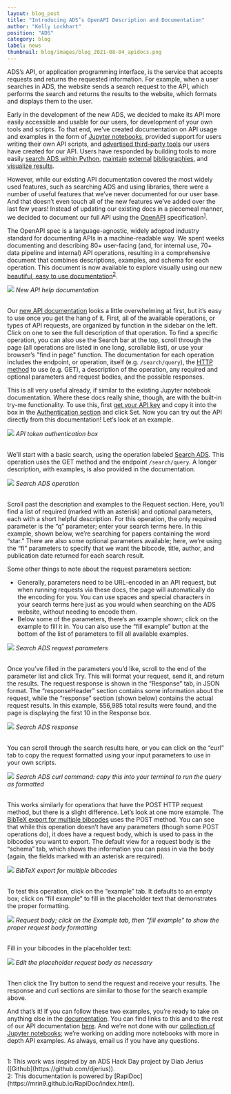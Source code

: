 ```yaml
---
layout: blog_post
title: "Introducing ADS’s OpenAPI Description and Documentation"
author: "Kelly Lockhart"
position: "ADS"
category: blog
label: news
thumbnail: blog/images/blog_2021-08-04_apidocs.png
---
```


ADS’s API, or application programming interface, is the service that accepts requests and returns the requested information. For example, when a user searches in ADS, the website sends a search request to the API, which performs the search and returns the results to the website, which formats and displays them to the user.

Early in the development of the new ADS, we decided to make its API more easily accessible and usable for our users, for development of your own tools and scripts. To that end, we’ve created documentation on API usage and examples in the form of [Jupyter notebooks](https://github.com/adsabs/adsabs-dev-api), provided support for users writing their own API scripts, and [advertised third-party tools](../blog/3rd-party-tools) our users have created for our API. Users have responded by building tools to more easily [search ADS within Python](https://ads.readthedocs.io/en/latest/), [maintain](https://github.com/yymao/adstex) [external](https://github.com/pcubillos/bibmanager) [bibliographies](https://github.com/r-xue/ads2bibdesk), and [visualize results](https://github.com/03b8/ads2gephi).

However, while our existing API documentation covered the most widely used features, such as searching ADS and using libraries, there were a number of useful features that we’ve never documented for our user base. And that doesn’t even touch all of the new features we’ve added over the last few years! Instead of updating our existing docs in a piecemeal manner, we decided to document our full API using the [OpenAPI](https://swagger.io/specification/) specification<sup>[1](#footnote1)</sup>.

The OpenAPI spec is a language-agnostic, widely adopted industry standard for documenting APIs in a machine-readable way. We spent weeks documenting and describing 80+ user-facing (and, for internal use, 70+ data pipeline and internal) API operations, resulting in a comprehensive document that combines descriptions, examples, and schema for each operation. This document is now available to explore visually using our new [beautiful, easy to use documentation](../../help/api/api-docs.html)<sup>[2](#footnote1)</sup>.

<div class="text-center">
    <img class="img-thumbnail" src="{{ site.baseurl }}/blog/images/blog_2021-08-04_apidocs.png" />
<em>New API help documentation</em>
</div>
<br>

Our [new API documentation](../../help/api/api-docs.html) looks a little overwhelming at first, but it’s easy to use once you get the hang of it. First, all of the available operations, or types of API requests, are organized by function in the sidebar on the left. Click on one to see the full description of that operation. To find a specific operation, you can also use the Search bar at the top, scroll through the page (all operations are listed in one long, scrollable list), or use your browser’s "find in page" function. The documentation for each operation includes the endpoint, or operation, itself (e.g. `/search/query`), the [HTTP method](https://www.w3schools.com/tags/ref_httpmethods.asp) to use (e.g. GET), a description of the operation, any required and optional parameters and request bodies, and the possible responses.

This is all very useful already, if similar to the existing Jupyter notebook documentation. Where these docs really shine, though, are with the built-in try-me functionality. To use this, first [get your API key](https://ui.adsabs.harvard.edu/user/settings/token) and copy it into the box in the [Authentication section](../../help/api/api-docs.html#auth) and click Set. Now you can try out the API directly from this documentation! Let’s look at an example.

<div class="text-center">
    <img class="img-thumbnail" src="{{ site.baseurl }}/blog/images/blog_2021-08-04_auth.png" />
<em>API token authentication box</em>
</div>
<br>

We’ll start with a basic search, using the operation labeled [Search ADS](../../help/api/api-docs.html#get-/search/query). This operation uses the GET method and the endpoint `/search/query`. A longer description, with examples, is also provided in the documentation.

<div class="text-center">
    <img class="img-thumbnail" src="{{ site.baseurl }}/blog/images/blog_2021-08-04_searchADS.png" />
<em>Search ADS operation</em>
</div>
<br>

Scroll past the description and examples to the Request section. Here, you’ll find a list of required (marked with an asterisk) and optional parameters, each with a short helpful description. For this operation, the only required parameter is the “q” parameter; enter your search terms here. In this example, shown below, we’re searching for papers containing the word “star.” There are also some optional parameters available; here, we’re using the “fl” parameters to specify that we want the bibcode, title, author, and publication date returned for each search result.

Some other things to note about the request parameters section:
* Generally, parameters need to be URL-encoded in an API request, but when running requests via these docs, the page will automatically do the encoding for you. You can use spaces and special characters in your search terms here just as you would when searching on the ADS website, without needing to encode them.
* Below some of the parameters, there’s an example shown; click on the example to fill it in. You can also use the “fill example” button at the bottom of the list of parameters to fill all available examples.

<div class="text-center">
    <img class="img-thumbnail" src="{{ site.baseurl }}/blog/images/blog_2021-08-04_searchADS-request.png" />
<em>Search ADS request parameters</em>
</div>
<br>

Once you’ve filled in the parameters you’d like, scroll to the end of the parameter list and click Try. This will format your request, send it, and return the results. The request response is shown in the “Response” tab, in JSON format. The “responseHeader” section contains some information about the request, while the “response” section (shown below) contains the actual request results. In this example, 556,985 total results were found, and the page is displaying the first 10 in the Response box.

<div class="text-center">
    <img class="img-thumbnail" src="{{ site.baseurl }}/blog/images/blog_2021-08-04_searchADS-response.png" />
<em>Search ADS response</em>
</div>
<br>

You can scroll through the search results here, or you can click on the “curl” tab to copy the request formatted using your input parameters to use in your own scripts.

<div class="text-center">
    <img class="img-thumbnail" src="{{ site.baseurl }}/blog/images/blog_2021-08-04_searchADS-curl.png" />
<em>Search ADS curl command: copy this into your terminal to run the query as formatted</em>
</div>
<br>

This works similarly for operations that have the POST HTTP request method, but there is a slight difference. Let’s look at one more example. The [BibTeX export for multiple bibcodes](../../help/api/api-docs.html#post-/export/bibtex) uses the POST method. You can see that while this operation doesn’t have any parameters (though some POST operations do), it does have a request body, which is used to pass in the bibcodes you want to export. The default view for a request body is the “schema” tab, which shows the information you can pass in via the body (again, the fields marked with an asterisk are required).

<div class="text-center">
    <img class="img-thumbnail" src="{{ site.baseurl }}/blog/images/blog_2021-08-04_bibtex-post.png" />
<em>BibTeX export for multiple bibcodes</em>
</div>
<br>

To test this operation, click on the “example” tab. It defaults to an empty box; click on “fill example” to fill in the placeholder text that demonstrates the proper formatting.

<div class="text-center">
    <img class="img-thumbnail" src="{{ site.baseurl }}/blog/images/blog_2021-08-04_bibtex-post-body.png" />
<em>Request body; click on the Example tab, then "fill example" to show the proper request body formatting</em>
</div>
<br>

Fill in your bibcodes in the placeholder text:

<div class="text-center">
    <img class="img-thumbnail" src="{{ site.baseurl }}/blog/images/blog_2021-08-04_bibtex-post-body-2.png" />
<em>Edit the placeholder request body as necessary</em>
</div>
<br>

Then click the Try button to send the request and receive your results. The response and curl sections are similar to those for the search example above.

And that’s it! If you can follow these two examples, you’re ready to take on anything else in the [documentation](../../help/api/api-docs.html). You can find links to this and to the rest of our API documentation [here](../../help/api/). And we’re not done with our [collection of Jupyter notebooks](https://github.com/adsabs/adsabs-dev-api); we’re working on adding more notebooks with more in depth API examples. As always, email us if you have any questions.  

<br>
<a name="footnote1">1</a>: This work was inspired by an ADS Hack Day project by Diab Jerius ([Github](https://github.com/djerius)).<br>
<a name="footnote2">2</a>: This documentation is powered by [RapiDoc](https://mrin9.github.io/RapiDoc/index.html).
